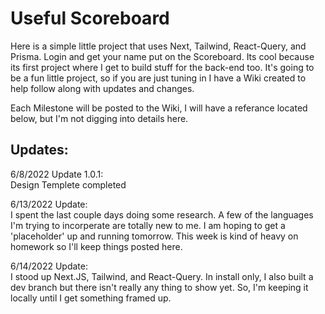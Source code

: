 # Useful Scoreboard

Here is a simple little project that uses Next, Tailwind, React-Query, and Prisma. Login and get your name put on the Scoreboard. Its cool because its first project where I get to build stuff for the back-end too. It's going to be a fun little project, so if you are just tuning in I have a Wiki created to help follow along with updates and changes.


Each Milestone will be posted to the Wiki, I will have a referance located below, but I'm not digging into details here. 

## Updates:

6/8/2022 Update 1.0.1:<br>
Design Templete completed

6/13/2022 Update: <br>
I spent the last couple days doing some research. A few of the languages I'm trying to incorperate are totally new to me. I am hoping to get a 'placeholder' up and running tomorrow. This week is kind of heavy on homework so I'll keep things posted here.

6/14/2022 Update: <br>
I stood up Next.JS, Tailwind, and React-Query. In install only, I also built a dev branch but there isn't really any thing to show yet. So, I'm keeping it locally until I get something framed up. 
